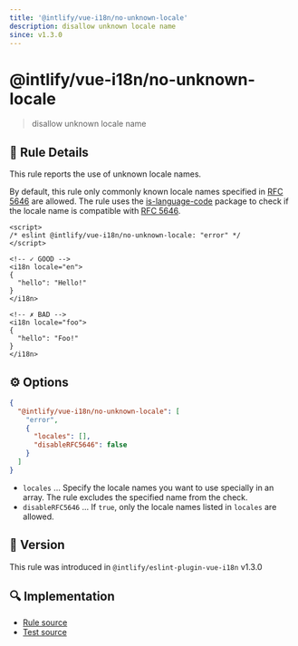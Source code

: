 ```yaml
---
title: '@intlify/vue-i18n/no-unknown-locale'
description: disallow unknown locale name
since: v1.3.0
---
```


# @intlify/vue-i18n/no-unknown-locale

> disallow unknown locale name

## :book: Rule Details

This rule reports the use of unknown locale names.

By default, this rule only commonly known locale names specified in [RFC 5646] are allowed.
The rule uses the [is-language-code] package to check if the locale name is compatible with [RFC 5646].

[rfc 5646]: https://datatracker.ietf.org/doc/html/rfc5646
[is-language-code]: https://www.npmjs.com/package/is-language-code

<eslint-code-block>

<!-- eslint-skip -->

```vue
<script>
/* eslint @intlify/vue-i18n/no-unknown-locale: "error" */
</script>

<!-- ✓ GOOD -->
<i18n locale="en">
{
  "hello": "Hello!"
}
</i18n>

<!-- ✗ BAD -->
<i18n locale="foo">
{
  "hello": "Foo!"
}
</i18n>
```

</eslint-code-block>

## :gear: Options

```json
{
  "@intlify/vue-i18n/no-unknown-locale": [
    "error",
    {
      "locales": [],
      "disableRFC5646": false
    }
  ]
}
```

- `locales` ... Specify the locale names you want to use specially in an array. The rule excludes the specified name from the check.
- `disableRFC5646` ... If `true`, only the locale names listed in `locales` are allowed.

## :rocket: Version

This rule was introduced in `@intlify/eslint-plugin-vue-i18n` v1.3.0

## :mag: Implementation

- [Rule source](https://github.com/intlify/eslint-plugin-vue-i18n/blob/master/lib/rules/no-unknown-locale.ts)
- [Test source](https://github.com/intlify/eslint-plugin-vue-i18n/tree/master/tests/lib/rules/no-unknown-locale.ts)
